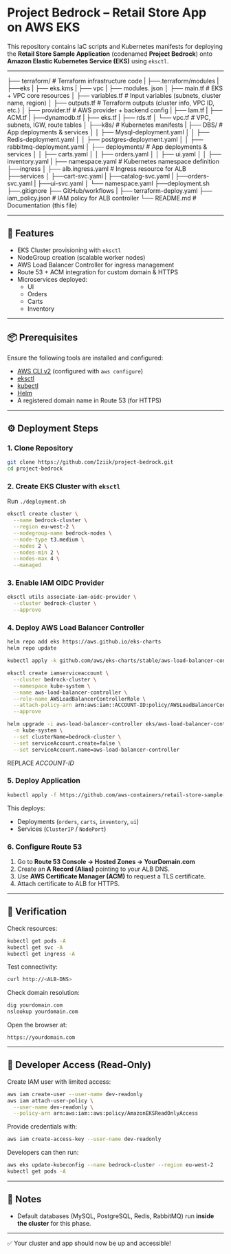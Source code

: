 # Project Bedrock – Retail Store App on AWS EKS

This repository contains IaC scripts and Kubernetes manifests for deploying the **Retail Store Sample Application** (codenamed **Project Bedrock**) onto **Amazon Elastic Kubernetes Service (EKS)** using `eksctl`.

---

├── terraform/                   # Terraform infrastructure code
|   ├──.terraform/modules
|       ├──eks
|       ├── eks.kms
|       ├── vpc
|       ├── modules. json
│   ├── main.tf              # EKS + VPC core resources
│   ├── variables.tf         # Input variables (subnets, cluster name, region)
│   ├── outputs.tf           # Terraform outputs (cluster info, VPC ID, etc.)
│   ├── provider.tf          # AWS provider + backend config
|   ├── Iam.tf
|   ├── ACM.tf
|   ├──dynamodb.tf
|   ├── eks.tf
|   ├── rds.tf
│   └── vpc.tf               # VPC, subnets, IGW, route tables
│
├──k8s/                  # Kubernetes manifests
|   ├── DBS/          # App deployments & services
│   │   ├── Mysql-deployment.yaml
│   │   ├── Redis-deployment.yaml
│   │   ├── postgres-deployment.yaml
│   │   ├── rabbitmq-deployment.yaml
│   ├── deployments/          # App deployments & services
│   │   ├── carts.yaml
│   │   ├── orders.yaml
│   │   ├── ui.yaml
│   │   ├── inventory.yaml
|   ├── namespace.yaml       # Kubernetes namespace definition
├──ingress
│   ├── alb.ingress.yaml         # Ingress resource for ALB
├──services
│   ├──cart-svc.yaml
|   ├──catalog-svc.yaml
|   ├──orders-svc.yaml
|   ├──ui-svc.yaml
│   └── namespace.yaml
├──deployment.sh
├──.gitignore
├── GitHub/workflows
|    ├── terraform-deploy.yaml
├── iam_policy.json          # IAM policy for ALB controller
└── README.md                # Documentation (this file)

---
## 🚀 Features
- EKS Cluster provisioning with `eksctl`
- NodeGroup creation (scalable worker nodes)
- AWS Load Balancer Controller for ingress management
- Route 53 + ACM integration for custom domain & HTTPS
- Microservices deployed:
  - UI
  - Orders
  - Carts
  - Inventory

---

## 📦 Prerequisites

Ensure the following tools are installed and configured:

- [AWS CLI v2](https://docs.aws.amazon.com/cli/latest/userguide/install-cliv2.html) (configured with `aws configure`)
- [eksctl](https://eksctl.io/)
- [kubectl](https://kubernetes.io/docs/tasks/tools/)
- [Helm](https://helm.sh/)
- A registered domain name in Route 53 (for HTTPS)

---

## ⚙️ Deployment Steps

### 1. Clone Repository
```bash
git clone https://github.com/Iziik/project-bedrock.git
cd project-bedrock
````

### 2. Create EKS Cluster with `eksctl`
Run ```./deployment.sh```

```bash
eksctl create cluster \
  --name bedrock-cluster \
  --region eu-west-2 \
  --nodegroup-name bedrock-nodes \
  --node-type t3.medium \
  --nodes 2 \
  --nodes-min 2 \
  --nodes-max 4 \
  --managed
```

### 3. Enable IAM OIDC Provider

```bash
eksctl utils associate-iam-oidc-provider \
  --cluster bedrock-cluster \
  --approve
```

### 4. Deploy AWS Load Balancer Controller

```bash
helm repo add eks https://aws.github.io/eks-charts
helm repo update

kubectl apply -k github.com/aws/eks-charts/stable/aws-load-balancer-controller//crds?ref=master

eksctl create iamserviceaccount \
  --cluster bedrock-cluster \
  --namespace kube-system \
  --name aws-load-balancer-controller \
  --role-name AWSLoadBalancerControllerRole \
  --attach-policy-arn arn:aws:iam::ACCOUNT-ID:policy/AWSLoadBalancerControllerIAMPolicy \
  --approve

helm upgrade -i aws-load-balancer-controller eks/aws-load-balancer-controller \
  -n kube-system \
  --set clusterName=bedrock-cluster \
  --set serviceAccount.create=false \
  --set serviceAccount.name=aws-load-balancer-controller
```
REPLACE *ACCOUNT-ID* 

### 5. Deploy Application

```bash
kubectl apply -f https://github.com/aws-containers/retail-store-sample-app/releases/latest/download/kubernetes-manifests.yaml
```

This deploys:

* Deployments (`orders`, `carts`, `inventory`, `ui`)
* Services (`ClusterIP` / `NodePort`)

### 6. Configure Route 53

1. Go to **Route 53 Console → Hosted Zones → YourDomain.com**
2. Create an **A Record (Alias)** pointing to your ALB DNS.
3. Use **AWS Certificate Manager (ACM)** to request a TLS certificate.
4. Attach certificate to ALB for HTTPS.

---

## 🧪 Verification

Check resources:

```bash
kubectl get pods -A
kubectl get svc -A
kubectl get ingress -A
```

Test connectivity:

```bash
curl http://<ALB-DNS>
```

Check domain resolution:

```bash
dig yourdomain.com
nslookup yourdomain.com
```

Open the browser at:

```
https://yourdomain.com
```

---

## 👥 Developer Access (Read-Only)

Create IAM user with limited access:

```bash
aws iam create-user --user-name dev-readonly
aws iam attach-user-policy \
  --user-name dev-readonly \
  --policy-arn arn:aws:iam::aws:policy/AmazonEKSReadOnlyAccess
```

Provide credentials with:

```bash
aws iam create-access-key --user-name dev-readonly
```

Developers can then run:

```bash
aws eks update-kubeconfig --name bedrock-cluster --region eu-west-2
kubectl get pods -A
```

---

## 📖 Notes

* Default databases (MySQL, PostgreSQL, Redis, RabbitMQ) run **inside the cluster** for this phase.

---

✅ Your cluster and app should now be up and accessible!

